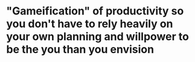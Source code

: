 # "Gameification" of productivity so you don't have to rely heavily on your own planning and willpower to be the you than you envision

